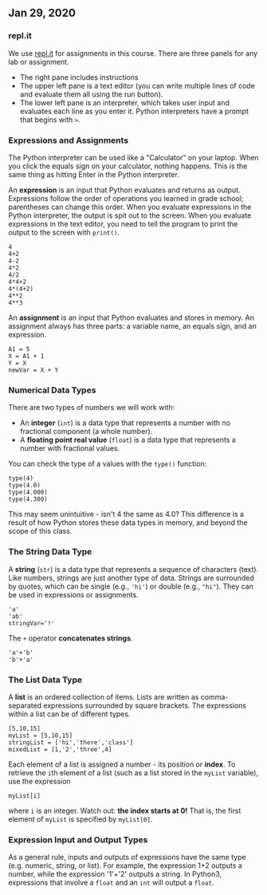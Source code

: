 ## Jan 29, 2020

### repl.it 

We use [repl.it](https://repl.it/) for assignments in this course.  There are three panels for any lab or assignment.
- The right pane includes instructions
- The upper left pane is a text editor (you can write multiple lines of code and evaluate them all using the run button).
- The lower left pane is an interpreter, which takes user input and evaluates each line as you enter it.  Python interpreters have a prompt that begins with `>`.  

### Expressions and Assignments

The Python interpreter can be used like a "Calculator" on your laptop.  When you click the equals sign on your calculator, nothing happens.  This is the same thing as hitting Enter in the Python interpreter.  

An **expression** is an input that Python evaluates and returns as output.  Expressions follow the order of operations you learned in grade school; parentheses can change this order.  When you evaluate expressions in the Python interpreter, the output is spit out to the screen.  When you evaluate expressions in the text editor, you need to tell the program to print the output to the screen with `print()`.

```
4
4+2
4-2
4*2
4/2
4*4+2
4*(4+2)
4**2
4**3
```

An **assignment** is an input that Python evaluates and stores in memory.  An assignment always has three parts: a variable name, an equals sign, and an expression.  

```
A1 = 5
X = A1 + 1
Y = X
newVar = X + Y
```

### Numerical Data Types

There are two types of numbers we will work with:
- An **integer** (`int`) is a data type that represents a number with no fractional component (a whole number).
- A **floating point real value** (`float`) is a data type that represents a number with fractional values. 

You can check the type of a values with the `type()` function:

```
type(4)
type(4.0)
type(4.000)
type(4.300)
```

This may seem unintuitive - isn't 4 the same as 4.0?  This difference is a result of how Python stores these data types in memory, and beyond the scope of this class.  

### The String Data Type

A **string** (`str`) is a data type that represents a sequence of characters (text).  Like numbers, strings are just another type of data.  Strings are surrounded by quotes, which can be single (e.g., `'hi'`) or double (e.g., `"hi"`).  They can be used in expressions or assignments.

```
'a'
'ab'
stringVar='!'
```

The `+` operator **concatenates strings**.

```
'a'+'b'
'b'+'a'
```

### The List Data Type

A **list** is an ordered collection of items.  Lists are written as comma-separated expressions surrounded by square brackets. The expressions within a list can be of different types.

```
[5,10,15]
myList = [5,10,15]
stringList = ['hi','there','class']
mixedList = [1,'2','three',4]
```

Each element of a list is assigned a number - its position or **index**. To retrieve the `i`th element of a list (such as a list stored in the `myList` variable), use the expression

```
myList[i]
```

where `i` is an integer.  Watch out: **the index starts at 0!** That is, the first element of `myList` is specified by `myList[0]`.

### Expression Input and Output Types

As a general rule, inputs and outputs of expressions have the same type (e.g. numeric, string, or list). For example, the expression 1+2 outputs a number, while the expression '1'+'2' outputs a string.  In Python3, expressions that involve a `float` and an `int` will output a `float`.


